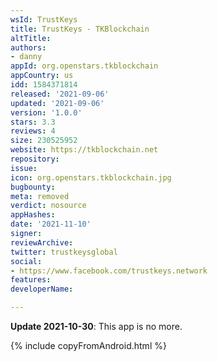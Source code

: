 ```yaml
---
wsId: TrustKeys
title: TrustKeys - TKBlockchain
altTitle: 
authors:
- danny
appId: org.openstars.tkblockchain
appCountry: us
idd: 1584371814
released: '2021-09-06'
updated: '2021-09-06'
version: '1.0.0'
stars: 3.3
reviews: 4
size: 230525952
website: https://tkblockchain.net
repository: 
issue: 
icon: org.openstars.tkblockchain.jpg
bugbounty: 
meta: removed
verdict: nosource
appHashes: 
date: '2021-11-10'
signer: 
reviewArchive: 
twitter: trustkeysglobal
social:
- https://www.facebook.com/trustkeys.network
features: 
developerName: 

---
```


**Update 2021-10-30**: This app is no more.

{% include copyFromAndroid.html %}
